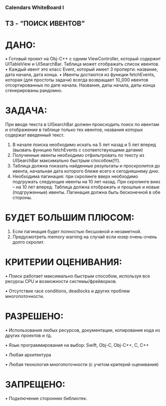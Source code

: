 ### Calendars WhiteBoard I
## ТЗ - “ПОИСК ИВЕНТОВ”

# ДАНО:
• Готовый проект на Obj-C++ с одним ViewController,
который содержит UITableView и UISearchBar. Таблица
может отображать список ивентов.
• Каждый ивент это класс Event, который имеет 3
проперти: название, дата начала, дата конца.
• Ивенты достаются из функции fetchEvents, которая (для
простоты задачи) всегда возвращает 10_000 ивентов
отсортированных по дате начала. Названия, даты
начала, даты конца сгенерированы рандомно.

# ЗАДАЧА:
При вводе текста в UISearchBar должен происходить
поиск по ивентам и отображение в таблице только тех
ивентов, названия которых содержат введенный текст.
1. В начале поиска необходимо искать на 5 лет назад и 5
лет вперед (вызвать функцию fetchEvents с
соответствующими датами)
2. Полученные ивенты необходимо отфильтровать по
тексту из UISearchBar максимально быстрым
способом(!!!).
3. Таблица должна показать найденные результаты и
проскролится до ивента, начальная дата которого
ближе всего к сегодняшнему дню.
4. Необходима пагинация: при скролинге вверх необходимо подгружать
следующие ивенты на 10 лет назад. При скролинге вниз – на 10 лет вперед.
Таблица должна отображать и прошлые и новые (подгруженные) ивенты.
Пагинация должна быть бесконечной в обе стороны.

# БУДЕТ БОЛЬШИМ ПЛЮСОМ:
1. Если пагинация будет полностью бесшовной и незаметной.
2. Предусмотреть memory warning на случай если юзер очень-очень долго скролит.

# КРИТЕРИИ ОЦЕНИВАНИЯ:
• Поиск работает максимально быстрым способом, используя все ресурсы CPU и
возможности системы/фрейворков.

• Отсутствие race conditions, deadlocks и других проблем многопоточности.

# РАЗРЕШЕНО:
• Использования любых ресурсов, документации, копирования кода из других
проектов и тд.

• Язык программирования на выбор: Swift, Obj-C, Obj-C++, C, C++

• Любая архитектура

• Любая технология многопоточности (с учетом критерий оценивания)

# ЗАПРЕЩЕНО:
• Подключение сторонних библиотек.
